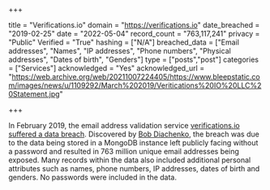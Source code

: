 +++

title = "Verifications.io"
domain = "https://verifications.io"
date_breached = "2019-02-25"
date = "2022-05-04"
record_count = "763,117,241"
privacy = "Public"
Verified = "True"
hashing = ["N/A"]
breached_data = ["Email addresses", "Names", "IP addresses", "Phone numbers", "Physical addresses", "Dates of birth", "Genders"]
type = ["posts","post"]
categories = ["Services"]
acknowledged = "Yes"
acknowledged_url = "https://web.archive.org/web/20211007224405/https://www.bleepstatic.com/images/news/u/1109292/March%202019/Veritications%20IO%20LLC%20Statement.jpg"

+++


In February 2019, the email address validation service <a href="https://securitydiscovery.com/800-million-emails-leaked-online-by-email-verification-service" target="_blank" rel="noopener">verifications.io suffered a data breach</a>. Discovered by <a href="https://twitter.com/mayhemdayone" target="_blank" rel="noopener">Bob Diachenko</a>, the breach was due to the data being stored in a MongoDB instance left publicly facing without a password and resulted in 763 million unique email addresses being exposed. Many records within the data also included additional personal attributes such as names, phone numbers, IP addresses, dates of birth and genders. No passwords were included in the data.

